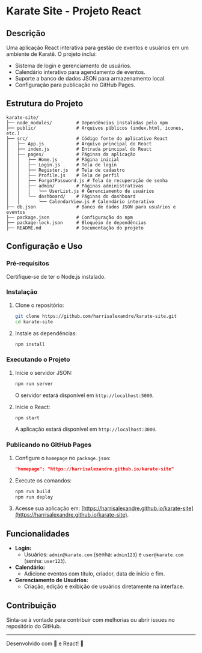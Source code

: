 # Karate Site - Projeto React

## Descrição
Uma aplicação React interativa para gestão de eventos e usuários em um ambiente de Karatê. O projeto inclui:
- Sistema de login e gerenciamento de usuários.
- Calendário interativo para agendamento de eventos.
- Suporte a banco de dados JSON para armazenamento local.
- Configuração para publicação no GitHub Pages.

## Estrutura do Projeto
```
karate-site/
├── node_modules/         # Dependências instaladas pelo npm
├── public/               # Arquivos públicos (index.html, ícones, etc.)
├── src/                  # Código fonte do aplicativo React
│   ├── App.js            # Arquivo principal do React
│   ├── index.js          # Entrada principal do React
│   ├── pages/            # Páginas da aplicação
│   │   ├── Home.js       # Página inicial
│   │   ├── Login.js      # Tela de login
│   │   ├── Register.js   # Tela de cadastro
│   │   ├── Profile.js    # Tela de perfil
│   │   ├── ForgotPassword.js # Tela de recuperação de senha
│   │   ├── admin/        # Páginas administrativas
│   │   │   └── UserList.js # Gerenciamento de usuários
│   │   └── dashboard/    # Páginas do dashboard
│   │       └── CalendarView.js # Calendário interativo
├── db.json               # Banco de dados JSON para usuários e eventos
├── package.json          # Configuração do npm
├── package-lock.json     # Bloqueio de dependências
├── README.md             # Documentação do projeto
```

## Configuração e Uso

### Pré-requisitos
Certifique-se de ter o Node.js instalado.

### Instalação
1. Clone o repositório:
   ```bash
   git clone https://github.com/harrisalexandre/karate-site.git
   cd karate-site
   ```
2. Instale as dependências:
   ```bash
   npm install
   ```

### Executando o Projeto
1. Inicie o servidor JSON:
   ```bash
   npm run server
   ```
   O servidor estará disponível em `http://localhost:5000`.

2. Inicie o React:
   ```bash
   npm start
   ```
   A aplicação estará disponível em `http://localhost:3000`.

### Publicando no GitHub Pages
1. Configure o `homepage` no `package.json`:
   ```json
   "homepage": "https://harrisalexandre.github.io/karate-site"
   ```
2. Execute os comandos:
   ```bash
   npm run build
   npm run deploy
   ```
3. Acesse sua aplicação em: [https://harrisalexandre.github.io/karate-site](https://harrisalexandre.github.io/karate-site).

## Funcionalidades
- **Login:**
  - Usuários: `admin@karate.com` (senha: `admin123`) e `user@karate.com` (senha: `user123`).
- **Calendário:**
  - Adicione eventos com título, criador, data de início e fim.
- **Gerenciamento de Usuários:**
  - Criação, edição e exibição de usuários diretamente na interface.

## Contribuição
Sinta-se à vontade para contribuir com melhorias ou abrir issues no repositório do GitHub.

---

Desenvolvido com 💪 e React! 🚀

